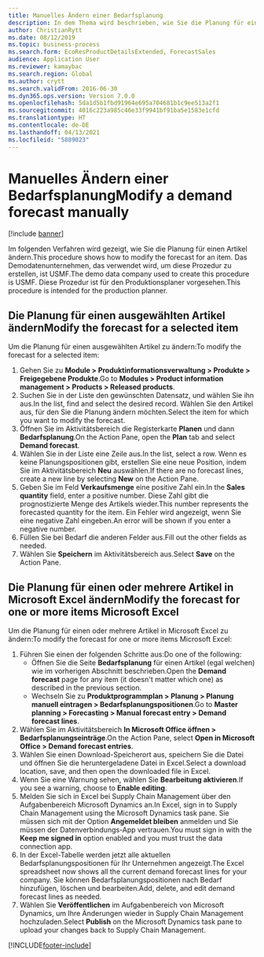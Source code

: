 ```yaml
---
title: Manuelles Ändern einer Bedarfsplanung
description: In dem Thema wird beschrieben, wie Sie die Planung für einen Artikel ändern
author: ChristianRytt
ms.date: 08/12/2019
ms.topic: business-process
ms.search.form: EcoResProductDetailsExtended, ForecastSales
audience: Application User
ms.reviewer: kamaybac
ms.search.region: Global
ms.author: crytt
ms.search.validFrom: 2016-06-30
ms.dyn365.ops.version: Version 7.0.0
ms.openlocfilehash: 5da1d5b1fbd91964e695a704681b1c9ee513a2f1
ms.sourcegitcommit: 4016c223a985c46e33f9941bf91ba5e1583e1cfd
ms.translationtype: HT
ms.contentlocale: de-DE
ms.lasthandoff: 04/13/2021
ms.locfileid: "5889023"
---
```

# <a name="modify-a-demand-forecast-manually"></a><span data-ttu-id="f0cd3-103">Manuelles Ändern einer Bedarfsplanung</span><span class="sxs-lookup"><span data-stu-id="f0cd3-103">Modify a demand forecast manually</span></span>

[!include [banner](../../includes/banner.md)]

<span data-ttu-id="f0cd3-104">Im folgenden Verfahren wird gezeigt, wie Sie die Planung für einen Artikel ändern.</span><span class="sxs-lookup"><span data-stu-id="f0cd3-104">This procedure shows how to modify the forecast for an item.</span></span> <span data-ttu-id="f0cd3-105">Das Demodatenunternehmen, das verwendet wird, um diese Prozedur zu erstellen, ist USMF.</span><span class="sxs-lookup"><span data-stu-id="f0cd3-105">The demo data company used to create this procedure is USMF.</span></span> <span data-ttu-id="f0cd3-106">Diese Prozedur ist für den Produktionsplaner vorgesehen.</span><span class="sxs-lookup"><span data-stu-id="f0cd3-106">This procedure is intended for the production planner.</span></span>

## <a name="modify-the-forecast-for-a-selected-item"></a><span data-ttu-id="f0cd3-107">Die Planung für einen ausgewählten Artikel ändern</span><span class="sxs-lookup"><span data-stu-id="f0cd3-107">Modify the forecast for a selected item</span></span>

<span data-ttu-id="f0cd3-108">Um die Planung für einen ausgewählten Artikel zu ändern:</span><span class="sxs-lookup"><span data-stu-id="f0cd3-108">To modify the forecast for a selected item:</span></span>

1. <span data-ttu-id="f0cd3-109">Gehen Sie zu **Module \> Produktinformationsverwaltung \> Produkte \> Freigegebene Produkte**.</span><span class="sxs-lookup"><span data-stu-id="f0cd3-109">Go to **Modules \> Product information management \> Products \> Released products**.</span></span>
1. <span data-ttu-id="f0cd3-110">Suchen Sie in der Liste den gewünschten Datensatz, und wählen Sie ihn aus.</span><span class="sxs-lookup"><span data-stu-id="f0cd3-110">In the list, find and select the desired record.</span></span> <span data-ttu-id="f0cd3-111">Wählen Sie den Artikel aus, für den Sie die Planung ändern möchten.</span><span class="sxs-lookup"><span data-stu-id="f0cd3-111">Select the item for which you want to modify the forecast.</span></span>
1. <span data-ttu-id="f0cd3-112">Öffnen Sie im Aktivitätsbereich die Registerkarte **Planen** und dann **Bedarfsplanung**.</span><span class="sxs-lookup"><span data-stu-id="f0cd3-112">On the Action Pane, open the **Plan** tab and select **Demand forecast**.</span></span>
1. <span data-ttu-id="f0cd3-113">Wählen Sie in der Liste eine Zeile aus.</span><span class="sxs-lookup"><span data-stu-id="f0cd3-113">In the list, select a row.</span></span> <span data-ttu-id="f0cd3-114">Wenn es keine Planungspositionen gibt, erstellen Sie eine neue Position, indem Sie im Aktivitätsbereich **Neu** auswählen.</span><span class="sxs-lookup"><span data-stu-id="f0cd3-114">If there are no forecast lines, create a new line by selecting **New** on the Action Pane.</span></span>  
1. <span data-ttu-id="f0cd3-115">Geben Sie im Feld **Verkaufsmenge** eine positive Zahl ein.</span><span class="sxs-lookup"><span data-stu-id="f0cd3-115">In the **Sales quantity** field, enter a positive number.</span></span> <span data-ttu-id="f0cd3-116">Diese Zahl gibt die prognostizierte Menge des Artikels wieder.</span><span class="sxs-lookup"><span data-stu-id="f0cd3-116">This number represents the forecasted quantity for the item.</span></span> <span data-ttu-id="f0cd3-117">Ein Fehler wird angezeigt, wenn Sie eine negative Zahl eingeben.</span><span class="sxs-lookup"><span data-stu-id="f0cd3-117">An error will be shown if you enter a negative number.</span></span>
1. <span data-ttu-id="f0cd3-118">Füllen Sie bei Bedarf die anderen Felder aus.</span><span class="sxs-lookup"><span data-stu-id="f0cd3-118">Fill out the other fields as needed.</span></span>
1. <span data-ttu-id="f0cd3-119">Wählen Sie **Speichern** im Aktivitätsbereich aus.</span><span class="sxs-lookup"><span data-stu-id="f0cd3-119">Select **Save** on the Action Pane.</span></span>

## <a name="modify-the-forecast-for-one-or-more-items-microsoft-excel"></a><span data-ttu-id="f0cd3-120">Die Planung für einen oder mehrere Artikel in Microsoft Excel ändern</span><span class="sxs-lookup"><span data-stu-id="f0cd3-120">Modify the forecast for one or more items Microsoft Excel</span></span>

<span data-ttu-id="f0cd3-121">Um die Planung für einen oder mehrere Artikel in Microsoft Excel zu ändern:</span><span class="sxs-lookup"><span data-stu-id="f0cd3-121">To modify the forecast for one or more items Microsoft Excel:</span></span>

1. <span data-ttu-id="f0cd3-122">Führen Sie einen der folgenden Schritte aus:</span><span class="sxs-lookup"><span data-stu-id="f0cd3-122">Do one of the following:</span></span>
    - <span data-ttu-id="f0cd3-123">Öffnen Sie die Seite **Bedarfsplanung** für einen Artikel (egal welchen) wie im vorherigen Abschnitt beschrieben.</span><span class="sxs-lookup"><span data-stu-id="f0cd3-123">Open the **Demand forecast** page for any item (it doesn't matter which one) as described in the previous section.</span></span>
    - <span data-ttu-id="f0cd3-124">Wechseln Sie zu **Produktprogrammplan \> Planung \> Planung manuell eintragen \> Bedarfsplanungspositionen**.</span><span class="sxs-lookup"><span data-stu-id="f0cd3-124">Go to **Master planning \> Forecasting \> Manual forecast entry \> Demand forecast lines**.</span></span>
1. <span data-ttu-id="f0cd3-125">Wählen Sie im Aktivitätsbereich **In Microsoft Office öffnen \> Bedarfsplanungseinträge**.</span><span class="sxs-lookup"><span data-stu-id="f0cd3-125">On the Action Pane, select **Open in Microsoft Office \> Demand forecast entries**.</span></span>
1. <span data-ttu-id="f0cd3-126">Wählen Sie einen Download-Speicherort aus, speichern Sie die Datei und öffnen Sie die heruntergeladene Datei in Excel.</span><span class="sxs-lookup"><span data-stu-id="f0cd3-126">Select a download location, save, and then open the downloaded file in Excel.</span></span>
1. <span data-ttu-id="f0cd3-127">Wenn Sie eine Warnung sehen, wählen Sie **Bearbeitung aktivieren**.</span><span class="sxs-lookup"><span data-stu-id="f0cd3-127">If you see a warning, choose to **Enable editing**.</span></span>
1. <span data-ttu-id="f0cd3-128">Melden Sie sich in Excel bei Supply Chain Management über den Aufgabenbereich Microsoft Dynamics an.</span><span class="sxs-lookup"><span data-stu-id="f0cd3-128">In Excel, sign in to Supply Chain Management using the Microsoft Dynamics task pane.</span></span> <span data-ttu-id="f0cd3-129">Sie müssen sich mit der Option **Angemeldet bleiben** anmelden und Sie müssen der Datenverbindungs-App vertrauen.</span><span class="sxs-lookup"><span data-stu-id="f0cd3-129">You must sign in with the **Keep me signed in** option enabled and you must trust the data connection app.</span></span>
1. <span data-ttu-id="f0cd3-130">In der Excel-Tabelle werden jetzt alle aktuellen Bedarfsplanungspositionen für Ihr Unternehmen angezeigt.</span><span class="sxs-lookup"><span data-stu-id="f0cd3-130">The Excel spreadsheet now shows all the current demand forecast lines for your company.</span></span>  <span data-ttu-id="f0cd3-131">Sie können Bedarfsplanungspositionen nach Bedarf hinzufügen, löschen und bearbeiten.</span><span class="sxs-lookup"><span data-stu-id="f0cd3-131">Add, delete, and edit demand forecast lines as needed.</span></span>
1. <span data-ttu-id="f0cd3-132">Wählen Sie **Veröffentlichen** im Aufgabenbereich von Microsoft Dynamics, um Ihre Änderungen wieder in Supply Chain Management hochzuladen.</span><span class="sxs-lookup"><span data-stu-id="f0cd3-132">Select **Publish** on the Microsoft Dynamics task pane to upload your changes back to Supply Chain Management.</span></span>


[!INCLUDE[footer-include](../../../includes/footer-banner.md)]
